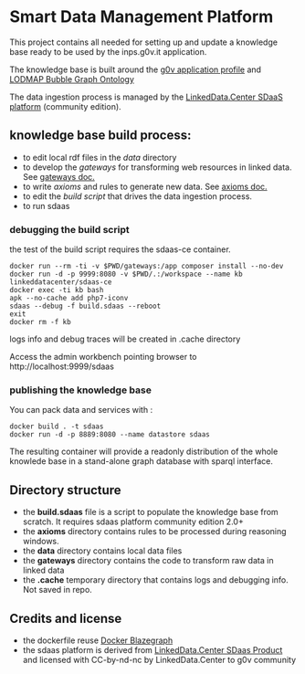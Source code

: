 # Smart Data Management Platform

This project contains all needed for setting up and update a knowledge base ready to be used by the inps.g0v.it application.

The knowledge base is built around the [g0v application profile](https://github.com/g0v-it/ontologies/tree/master/fr-ap) and  [LODMAP Bubble Graph Ontology](https://github.com/linkeddatacenter/LODMAP-ontologies/tree/master/BGO)

The data ingestion process is managed by the [LinkedData.Center SDaaS platform](https://linkeddata.center/p/sdaas) (community edition).


## knowledge base build process:

- to edit local rdf files in the *data* directory
- to develop the *gateways* for transforming web resources in linked data. See [gateways doc.](gateways/README.md)
- to write *axioms* and rules to generate new data. See [axioms doc.](axioms/README.md)
- to edit the *build script* that drives the data ingestion process.
- to run sdaas

### debugging the build script

the test of the build script requires the sdaas-ce container.

```
docker run --rm -ti -v $PWD/gateways:/app composer install --no-dev
docker run -d -p 9999:8080 -v $PWD/.:/workspace --name kb linkeddatacenter/sdaas-ce
docker exec -ti kb bash
apk --no-cache add php7-iconv
sdaas --debug -f build.sdaas --reboot
exit
docker rm -f kb
```

logs info and debug traces will be created in .cache directory

Access the admin workbench pointing browser to http://localhost:9999/sdaas

 
### publishing  the knowledge base

You can pack data and services with :

```
docker build . -t sdaas
docker run -d -p 8889:8080 --name datastore sdaas
```

The resulting container will provide a readonly distribution of the whole knowlede base in a stand-alone graph database with sparql interface.


## Directory structure

- the **build.sdaas** file is a script to populate the knowledge base from scratch. It requires sdaas platform community edition 2.0+
- the **axioms** directory contains rules to be processed during reasoning windows.
- the **data** directory contains local data files
- the **gateways** directory contains the code to transform raw data in linked data
- the **.cache** temporary directory that contains logs and debugging info. Not saved in repo.


## Credits and license

- the dockerfile reuse [Docker Blazegraph](https://github.com/lyrasis/docker-blazegraph)
- the sdaas platform is derived from [LinkedData.Center SDaas Product](https://it.linkeddata.center/p/sdaas) and licensed with CC-by-nd-nc by LinkedData.Center to g0v community
